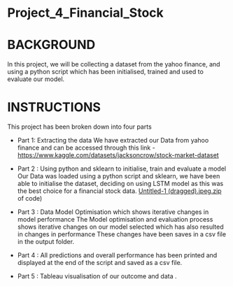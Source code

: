 # Project_4_Financial_Stock

# BACKGROUND

In this project, we will be collecting a dataset from the yahoo finance, and using a python script which has been initialised, trained and used to evaluate our model. 

# INSTRUCTIONS

This project has been broken down into four parts

- Part 1: Extracting the data
We have extracted our Data from yahoo finance and can be accessed through this link - 
https://www.kaggle.com/datasets/jacksoncrow/stock-market-dataset


- Part 2 : Using python and sklearn to initialise, train and evaluate a model
 Our Data was loaded using a python script and sklearn, we have been able to initialise the dataset, deciding on using LSTM model as this was the best choice for a financial stock data. 
[Untitled-1 (dragged).jpeg.zip](https://github.com/abraham-ofolu/Project_4_Financial_Stock/files/10799333/Untitled-1.dragged.jpeg.zip)
of code)


- Part 3 : Data Model Optimisation which shows iterative changes in model performance 
The Model optimisation and evaluation process shows iterative changes on our model selected which has also resulted in changes in performance These changes have been saves in a csv file in the output folder.

- Part 4 : All predictions and overall performance has been printed and displayed at the end of the script and saved as a csv file. 

- Part 5 : Tableau visualisation of our outcome and data .
 
